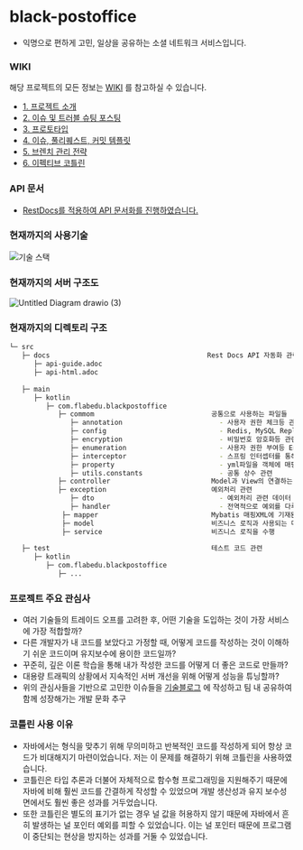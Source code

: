 # black-postoffice
- 익명으로 편하게 고민, 일상을 공유하는 소셜 네트워크 서비스입니다.

### WIKI
해당 프로젝트의 모든 정보는 [WIKI](https://github.com/f-lab-edu/black-postoffice/wiki) 를 참고하실 수 있습니다.

- [1. 프로젝트 소개](https://github.com/f-lab-edu/black-postoffice/wiki/1.-%ED%94%84%EB%A1%9C%EC%A0%9D%ED%8A%B8-%EC%86%8C%EA%B0%9C)
- [2. 이슈 및 트러블 슈팅 포스팅](https://github.com/f-lab-edu/black-postoffice/wiki/2.-Issue%EB%B0%8F-trouble-shooting-Posting)
- [3. 프로토타입](https://github.com/f-lab-edu/black-postoffice/wiki/3.-%ED%94%84%EB%A1%9C%ED%86%A0%ED%83%80%EC%9E%85)
- [4. 이슈, 풀리퀘스트, 커밋 템플릿](https://github.com/f-lab-edu/black-postoffice/wiki/4.-issue,-pr,-commit-Template)
- [5. 브렌치 관리 전략](https://github.com/f-lab-edu/black-postoffice/wiki/5.-%EB%B8%8C%EB%A0%8C%EC%B9%98-%EA%B4%80%EB%A6%AC-%EC%A0%84%EB%9E%B5)
- [6. 이펙티브 코틀린](https://github.com/f-lab-edu/black-postoffice/wiki/6.-%EC%9D%B4%ED%8E%99%ED%8B%B0%EB%B8%8C-%EC%BD%94%ED%8B%80%EB%A6%B0)

### API 문서
- [RestDocs를 적용하여 API 문서화를 진행하였습니다.](https://hyung1jung.github.io/)

### 현재까지의 사용기술
![기술 스택](https://user-images.githubusercontent.com/43127088/125194910-4c673e00-e28e-11eb-80c8-1a3bda1be8df.PNG)

### 현재까지의 서버 구조도
![Untitled Diagram drawio (3)](https://user-images.githubusercontent.com/43127088/133906885-62d889e1-7cf3-45eb-b5b1-3b7292747ed7.png)

### 현재까지의 디렉토리 구조
```bash
└─ src
   ├─ docs                                       Rest Docs API 자동화 관련
      ├─ api-guide.adoc
      ├─ api-html.adoc
      
   ├─ main
      ├─ kotlin
         ├─ com.flabedu.blackpostoffice
            ├─ commom                             공통으로 사용하는 파일들
               ├─ annotation                        - 사용자 권한 체크등 관련된 어노테이션            
               ├─ config                            - Redis, MySQL Replication, S3등 설정 파일 관련 
               ├─ encryption                        - 비밀번호 암호화등 관련
               ├─ enumeration                       - 사용자 권한 부여등 Enum Class
               ├─ interceptor                       - 스프링 인터셉터를 통해 중복 코드를 제거하기 위한 것과 관련
               ├─ property                          - yml파일을 객체에 매핑하여 property로 사용
               ├─ utils.constants                   - 공통 상수 관련
            ├─ controller                         Model과 View의 연결하는 제어 로직을 담당
            ├─ exception                          예외처리 관련
               ├─ dto                               - 예외처리 관련 데이터 교환을 위해 사용
               ├─ handler                           - 전역적으로 예외를 다루는 핸들러                          
             ├─ mapper                            Mybatis 매핑XML에 기재된 SQL을 호출하기 위한 인터페이스
             ├─ model                             비즈니스 로직과 사용되는 데이터를 다루는 영역
             ├─ service                           비즈니스 로직을 수행
             
   ├─ test                                        테스트 코드 관련
      ├─ kotlin
         ├─ com.flabedu.blackpostoffice
            ├─ ...                     
```

### 프로젝트 주요 관심사
- 여러 기술들의 트레이드 오프를 고려한 후, 어떤 기술을 도입하는 것이 가장 서비스에 가장 적합할까?
- 다른 개발자가 내 코드를 보았다고 가정할 때, 어떻게 코드를 작성하는 것이 이해하기 쉬운 코드이며 유지보수에 용이한 코드일까?
- 꾸준히, 깊은 이론 학습을 통해 내가 작성한 코드를 어떻게 더 좋은 코드로 만들까?
- 대용량 트래픽의 상황에서 지속적인 서버 개선을 위해 어떻게 성능을 튜닝할까?
- 위의 관심사들을 기반으로 고민한 이슈들을 [기술블로그](https://junghyungil.tistory.com/category/Black-postOffice) 에 작성하고 팀 내 공유하여 함께 성장해가는 개발 문화 추구

### 코틀린 사용 이유
- 자바에서는 형식을 맞추기 위해 무의미하고 반복적인 코드를 작성하게 되어 항상 코드가 비대해지기 마련이었습니다. 저는 이 문제를 해결하기 위해 코틀린을 사용하였습니다.
- 코틀린은 타입 추론과 더불어 자체적으로 함수형 프로그래밍을 지원해주기 때문에 자바에 비해 훨씬 코드를 간결하게 작성할 수
  있었으며 개발 생산성과 유지 보수성 면에서도 훨씬 좋은 성과를 거두었습니다.
- 또한 코틀린은 별도의 표기가 없는 경우 널 값을 허용하지 않기 때문에 자바에서 흔히 발생하는 널 포인터 예외를 피할 수 있었습니다.
  이는 널 포인터 때문에 프로그램이 중단되는 현상을 방지하는 성과를 거둘 수 있었습니다.